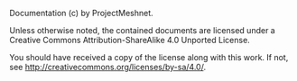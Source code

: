 Documentation (c) by ProjectMeshnet.

Unless otherwise noted, the contained documents are licensed under a
Creative Commons Attribution-ShareAlike 4.0 Unported License.

You should have received a copy of the license along with this
work.  If not, see <http://creativecommons.org/licenses/by-sa/4.0/>.
